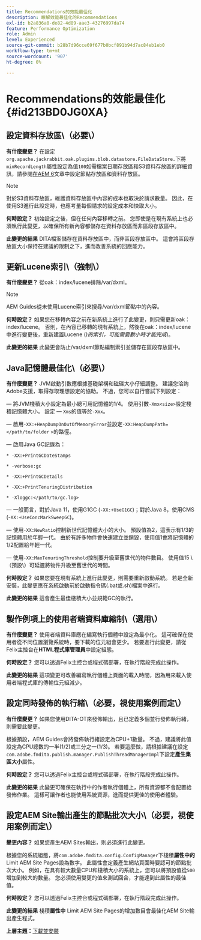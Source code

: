 ```yaml
---
title: Recommendations的效能最佳化
description: 瞭解效能最佳化的Recommendations
exl-id: b2a836a0-de82-4d89-aae3-43276997da74
feature: Performance Optimization
role: Admin
level: Experienced
source-git-commit: b28b7d96cce69f677b0bcf891b94d7ac84eb1eb0
workflow-type: tm+mt
source-wordcount: '907'
ht-degree: 0%

---
```


# Recommendations的效能最佳化 {#id213BD0JG0XA}

## 設定資料存放區\（必要\）

**有什麼變更？**
在設定`org.apache.jackrabbit.oak.plugins.blob.datastore.FileDataStore.`下將`minRecordLength`屬性設定為值`100`如需檔案日期存放區和S3資料存放區的詳細資訊，請參閱[在AEM 6](https://helpx.adobe.com/experience-manager/6-5/sites/deploying/using/data-store-config.html)文章中設定節點存放區和資料存放區。

>[!NOTE]
>
> 對於S3資料存放區，維護資料存放區中內容的成本也取決於請求數量。 因此，在使用S3進行此設定時，也應考量每個請求的設定成本和快取大小。

**何時設定？**
初始設定之後，但在任何內容移轉之前。 您即使是在現有系統上也必須執行此變更，以確保所有新內容都儲存在資料存放區而非區段存放區中。

**此變更的結果**
DITA檔案儲存在資料存放區中，而非區段存放區中。 這會將區段存放區大小保持在建議的限制之下，進而改善系統的回應能力。

## 更新Lucene索引\（強制\）

**有什麼變更？**
從oak：index/lucene排除/var/dxml。

>[!NOTE]
>
> AEM Guides從未使用Lucene索引來搜尋/var/dxml節點中的內容。

**何時設定？**
如果您在移轉內容之前在新系統上進行了此變更，則只需更新oak：index/lucene。 否則，在內容已移轉的現有系統上，然後在oak：index/lucene中進行變更後，重新建置Lucene \(*)的索引，可能需要數小時才能完成*\)。

**此變更的結果**
此變更會防止/var/dxml節點編制索引並儲存在區段存放區中。

## Java記憶體最佳化\（必要\）

**有什麼變更？**
JVM啟動引數應根據基礎架構和磁碟大小仔細調整。 建議您洽詢Adobe支援，取得存取理想設定的協助。 不過，您可以自行嘗試下列設定：

 — 將JVM棧積大小設定為最小總可用記憶體的1/4。 使用引數`-Xmx<size>`設定棧積記憶體大小。 設定 — `Xms`的值等於`-Xmx`。

 — 啟用`-XX:+HeapDumpOnOutOfMemoryError`並設定`-XX:HeapDumpPath=</path/to/folder` `>`的路徑。

 — 啟用Java GC記錄為：

`* -XX:+PrintGCDateStamps`

`* -verbose:gc`

`* -XX:+PrintGCDetails`

`* -XX:+PrintTenuringDistribution`

`* -Xloggc:</path/to/gc.log>`

 — 一般而言，對於Java 11，使用G1GC \(`-XX:+UseG1GC`\)；對於Java 8，使用CMS \(-`XX:+UseConcMarkSweepGC`\)。

 — 使用`-XX:NewRatio`控制新世代記憶體大小的大小。 預設值為2，這表示有1/3的記憶體用於年輕一代。 由於有許多物件會快速建立並銷毀，使用值1會將記憶體的1/2配置給年輕一代。

 — 使用`-XX:MaxTenuringThreshold`控制要升級至舊世代的物件數目。 使用值15 \（預設\）可延遲將物件升級至舊世代的時間。

**何時設定？**
如果您要在現有系統上進行此變更，則需要重新啟動系統。 若是全新安裝，此變更應在系統啟動前於啟動指令碼\(.bat或.sh\)檔案中進行。

**此變更的結果**
這會產生最佳棧積大小並規範GC的執行。

## 製作例項上的使用者端資料庫縮制\（選用\）

**有什麼變更？**
使用者端資料庫應在編寫執行個體中設定為最小化。 這可確保在使用者從不同位置瀏覽系統時，要下載的位元組會更少。 若要進行此變更，請從Felix主控台在&#x200B;**HTML程式庫管理員**&#x200B;中設定組態。

**何時設定？**
您可以透過Felix主控台或程式碼部署，在執行階段完成此操作。

**此變更的結果**
這項變更可改善編寫執行個體上頁面的載入時間，因為用來載入使用者端程式庫的傳輸位元組減少。

## 設定同時發佈的執行緒\（必要，視使用案例而定\）

**有什麼變更？**
如果您使用DITA-OT來發佈輸出，且已定義多個並行發佈執行緒，則需要此變更。

根據預設，AEM Guides會將發佈執行緒設定為CPU+1數量。 不過，建議將此值設定為CPU總數的一半\(1/2\)或三分之一\(1/3\)。 若要這麼做，請根據建議在設定`com.adobe.fmdita.publish.manager.PublishThreadManagerImpl`下設定&#x200B;**產生集區大小**&#x200B;屬性。

**何時設定？**
您可以透過Felix主控台或程式碼部署，在執行階段完成此操作。

**此變更的結果**
此變更可確保在執行中的作者執行個體上，所有資源都不會配置給發佈作業。 這樣可讓作者也能使用系統資源，進而提供更佳的使用者體驗。

## 設定AEM Site輸出產生的節點批次大小\（必要，視使用案例而定\）

**變更內容？**
如果您產生AEM Sites輸出，則必須進行此變更。

根據您的系統組態，將`com.adobe.fmdita.config.ConfigManager`下棧積&#x200B;**屬性中的** Limit AEM Site Pages設為數字。 此屬性會定義產生網站頁面時要認可的節點批次大小。 例如，在具有較大數量CPU和棧積大小的系統上，您可以將預設值從`500`增加到較大的數量。 您必須使用變更的值來測試回合，才能達到此屬性的最佳值。

**何時設定？**
您可以透過Felix主控台或程式碼部署，在執行階段完成此操作。

**此變更的結果**
棧積&#x200B;**屬性中** Limit AEM Site Pages的增加數目會最佳化AEM Site輸出產生程式。


**上層主題：**&#x200B;[&#x200B;下載並安裝](download-install.md)
